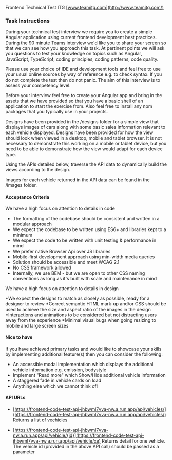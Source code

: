 Frontend Technical Test ITG [www.teamitg.com](http://www.teamitg.com/)

### Task Instructions

During your technical test interview we require you to create a simple Angular application using current frontend development best practices. During the 90 minute Teams interview we'd like you to share your screen so that we can see how you approach this task. At pertinent points we will ask you questions to test your knowledge on topics such as Angular, JavaScript, TypeScript, coding principles, coding patterns, code quality.

Please use your choice of IDE and development tools and feel free to use your usual online sources by way of reference e.g. to check syntax. If you do not complete the test then do not panic. The aim of this interview is to assess your competency level.

Before your interview feel free to create your Angular app and bring in the assets that we have provided so that you have a basic shell of an application to start the exercise from. Also feel free to install any npm packages that you typically use in your projects.

Designs have been provided in the /designs folder for a simple view that displays images of cars along with some basic sales information relevant to each vehicle displayed. Designs have been provided for how the view should look when viewed in a desktop, mobile and tablet browser. It is not necessary to demonstrate this working on a mobile or tablet device, but you need to be able to demonstrate how the view would adapt for each device type.

Using the APIs detailed below, traverse the API data to dynamically build the views according to the design.

Images for each vehicle returned in the API data can be found in the /images folder.

#### Acceptance Criteria
We have a high focus on attention to details in code

* The formatting of the codebase should be consistent and written in a modular approach
* We expect the codebase to be written using ES6+ and libraries kept to a minimum
* We expect the code to be written with unit testing & performance in mind
* We prefer native Browser Api over JS libraries
* Mobile-first development approach using min-width media queries
* Solution should be accessible and meet WCAG 2.1
* No CSS framework allowed
* Internally, we use BEM - but we are open to other CSS naming conventions as long as it's built with scale and maintenance in mind

We have a high focus on attention to details in design

*We expect the designs to match as closely as possible, ready for a designer to review
*Correct semantic HTML mark-up and/or CSS should be used to achieve the size and aspect ratio of the images in the design
*Interactions and animations to be considered but not distracting users away from the experience
*Minimal visual bugs when going resizing to mobile and large screen sizes

#### Nice to have
If you have achieved primary tasks and would like to showcase your skills by implementing additional feature(s) then you can consider the following:

* An accessible modal implementation which displays the additional vehicle information e.g. emission, bodystyle
* Implement "Read more" which Show/Hide additional vehicle information
* A staggered fade in vehicle cards on load
* Anything else which we cannot think of!


#### API URLs
* [https://frontend-code-test-api-jhbwml7vva-nw.a.run.app/api/vehicles/](https://frontend-code-test-api-jhbwml7vva-nw.a.run.app/api/vehicles/)
  Returns a list of vechicles

* [https://frontend-code-test-api-jhbwml7vva-nw.a.run.app/api/vehicle/{id}](https://frontend-code-test-api-jhbwml7vva-nw.a.run.app/api/vehicle/xe)
  Returns detail for one vehicle. The vehicle id (provided in the above API call) should be passed as a parameter

